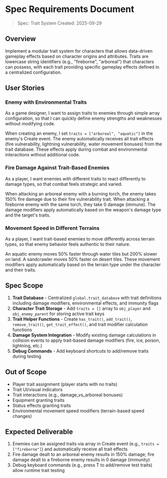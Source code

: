 # Spec Requirements Document

> Spec: Trait System
> Created: 2025-09-29

## Overview

Implement a modular trait system for characters that allows data-driven gameplay effects based on character origins and attributes. Traits are lowercase string identifiers (e.g., "fireborne", "arboreal") that characters can possess, with each trait providing specific gameplay effects defined in a centralized configuration.

## User Stories

### Enemy with Environmental Traits

As a game designer, I want to assign traits to enemies through simple array configuration, so that I can quickly define enemy strengths and weaknesses without modifying code.

When creating an enemy, I set `traits = ["arboreal", "aquatic"]` in the enemy's Create event. The enemy automatically receives all trait effects (fire vulnerability, lightning vulnerability, water movement bonuses) from the trait database. These effects apply during combat and environmental interactions without additional code.

### Fire Damage Against Trait-Based Enemies

As a player, I want enemies with different traits to react differently to damage types, so that combat feels strategic and varied.

When attacking an arboreal enemy with a burning torch, the enemy takes 150% fire damage due to their fire vulnerability trait. When attacking a fireborne enemy with the same torch, they take 0 damage (immune). The damage modifiers apply automatically based on the weapon's damage type and the target's traits.

### Movement Speed in Different Terrains

As a player, I want trait-based enemies to move differently across terrain types, so that enemy behavior feels authentic to their nature.

An aquatic enemy moves 50% faster through water tiles but 200% slower on land. A sandcrawler moves 50% faster on desert tiles. These movement modifiers apply automatically based on the terrain type under the character and their traits.

## Spec Scope

1. **Trait Database** - Centralized `global.trait_database` with trait definitions including damage modifiers, environmental effects, and immunity flags
2. **Character Trait Storage** - Add `traits = []` array to `obj_player` and `obj_enemy_parent` for storing active trait keys
3. **Trait Helper Functions** - Create `has_trait()`, `add_trait()`, `remove_trait()`, `get_trait_effect()`, and trait modifier calculation functions
4. **Damage System Integration** - Modify existing damage calculations in collision events to apply trait-based damage modifiers (fire, ice, poison, lightning, etc.)
5. **Debug Commands** - Add keyboard shortcuts to add/remove traits during testing

## Out of Scope

- Player trait assignment (player starts with no traits)
- Trait UI/visual indicators
- Trait interactions (e.g., damage_vs_arboreal bonuses)
- Equipment granting traits
- Status effects granting traits
- Environmental movement speed modifiers (terrain-based speed changes)

## Expected Deliverable

1. Enemies can be assigned traits via array in Create event (e.g., `traits = ["fireborne"]`) and automatically receive all trait effects
2. Fire damage dealt to an arboreal enemy results in 150% damage; fire damage dealt to a fireborne enemy results in 0 damage (immunity)
3. Debug keyboard commands (e.g., press T to add/remove test traits) allow runtime trait testing